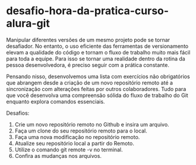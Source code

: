 # desafio-hora-da-pratica-curso-alura-git
Manipular diferentes versões de um mesmo projeto pode se tornar desafiador. No entanto, o uso eficiente das ferramentas de versionamento elevam a qualidade do código e tornam o fluxo de trabalho muito mais fácil para toda a equipe. Para isso se tornar uma realidade dentro da rotina da pessoa desenvolvedora, é preciso seguir com a prática constante.

Pensando nisso, desenvolvemos uma lista com exercícios não obrigatórios que abrangem desde a criação de um novo repositório remoto até a sincronização com alterações feitas por outros colaboradores. Tudo para que você desenvolva uma compreensão sólida do fluxo de trabalho do Git enquanto explora comandos essenciais.

Desafios:

1. Crie um novo repositório remoto no Github e insira um arquivo.
2. Faça um clone do seu repositório remoto para o local.
3. Faça uma nova modificação no repositório remoto.
4. Atualize seu repositório local a partir do Remoto.
5. Utilize o comando git remote -v no terminal.
6. Confira as mudanças nos arquivos.
